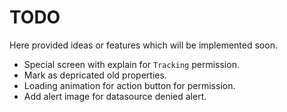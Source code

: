 # TODO

Here provided ideas or features which will be implemented soon.

- Special screen with explain for `Tracking` permission.
- Mark as depricated old properties.
- Loading animation for action button for permission.
- Add alert image for datasource denied alert.
